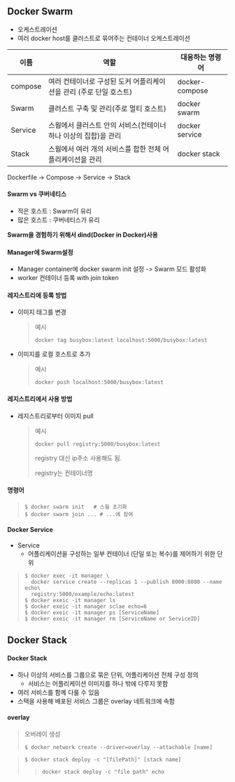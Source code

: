 ## Docker Swarm

* 오케스트레이션
* 여러 docker host를 클러스트로 묶어주는 컨테이너 오케스트레이션



| 이름    | 역할                                                         | 대응하는 명령어 |
| ------- | ------------------------------------------------------------ | --------------- |
| compose | 여러 컨테이너로 구성된 도커 어플리케이션을 관리 (주로 단일 호스트) | docker-compose  |
| Swarm   | 클러스트 구축 및 관리(주로 멀티 호스트)                      | docker swarm    |
| Service | 스웜에서 클러스트 안의 서비스(컨테이너 하나 이상의 집합)을 관리 | docker service  |
| Stack   | 스웜에서 여러 개의 서비스를 합한 전체 어플리케이션을 관리    | docker stack    |



Dockerfile -> Compose -> Service -> Stack



#### Swarm vs 쿠버네티스

* 적은 호스트 : Swarm이 유리
* 많은 호스트 : 쿠버네티스가 유리



**Swarm을 경험하기 위해서 dind(Docker in Docker)사용**



#### Manager에 Swarm설정

* Manager container에 docker swarm init 설정 -> Swarm 모드 활성화
* worker 컨테이너 등록 with join token



#### 레지스트리에 등록 방법

* 이미지 태그를 변경

  > 예시
  >
  > `docker tag busybox:latest localhost:5000/busybox:latest`

* 이미지를 로컬 호스트로 추가

  > 예시
  >
  > `docker push localhost:5000/busybox:latest`

#### 레지스트리에서 사용 방법

* 레지스트리로부터 이미지 pull

  > 예시
  >
  > `docker pull registry:5000/busybox:latest`
  >
  > registry 대신 ip주소 사용해도 됨.
  >
  > registry는 컨테이너명




#### 명령어

> ```shell
> $ docker swarm init	# 스웜 초기화
> $ docker swarm join ... # ...에 참여
> ```



#### Docker Service

* Service
  * 어플리케이션을 구성하는 일부 컨테이너 (단일 또는 복수)를 제어하기 위한 단위

> ```shell
> $ docker exec -it manager \
> 	docker service create --replicas 1 --publish 8000:8080 --name echo\
> 	registry:5000/example/echo:latest
> $ docker exeic -it manager ls
> $ docker exeic -it manager sclae echo=6
> $ docker exeic -it manager ps [ServiceName]
> $ docker exeic -it manager rm [ServiceName or ServiceID]
> ```
>



## Docker Stack

#### Docker Stack

* 하나 이상의 서비스를 그룹으로 묶은 단위, 어플리케이션 전체 구성 정의
  * 서비스는 어플리케이션 이미지를 하나 밖에 다루지 못함
* 여러 서비스를 함께 다룰 수 있음
* 스택을 사용해 배포된 서비스 그룹은 overlay 네트워크에 속함



#### overlay

> 오버레이 생성
>
> `$ docker network create --driver=overlay --attachable [name]`

> `$ docker stack deploy -c "[filePath]" [stack name]`
>
> > `docker stack deploy -c "file path" echo`

